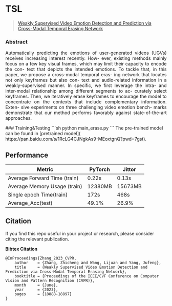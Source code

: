 # TSL
> [Weakly Supervised Video Emotion Detection and Prediction via Cross-Modal Temporal Erasing Network](https://github.com/nku-zhichengzhang/CTEN/blob/main/assests/cvpr23_WECL.pdf)

<!-- [ALGORITHM] -->
### Abstract

<p style="text-align: justify;">
Automatically predicting the emotions of user-generated
videos (UGVs) receives increasing interest recently. How-
ever, existing methods mainly focus on a few key visual
frames, which may limit their capacity to encode the con-
text that depicts the intended emotions. To tackle that,
in this paper, we propose a cross-modal temporal eras-
ing network that locates not only keyframes but also con-
text and audio-related information in a weakly-supervised
manner. In specific, we first leverage the intra- and
inter-modal relationship among different segments to ac-
curately select keyframes. Then, we iteratively erase
keyframes to encourage the model to concentrate on the
contexts that include complementary information. Exten-
sive experiments on three challenging video emotion bench-
marks demonstrate that our method performs favorably
against state-of-the-art approaches.
</p>
### Training&Testing
```sh
python main_erase.py
```
The pre-trained model can be found in [pretrained model]( https://pan.baidu.com/s/1RcLG4CJNgkAs9-MEoxtgnQ?pwd=7gst).


## Performance


| Metric             | PyTorch | Jittor  |
|--------------------|---------|---------|
| Average Forward Time (train) | 0.22s  | 0.13s  |
| Average Memory Usage (train) | 12380MB  | 15673MB  |
| Single epoch Time(train) | 172s | 468s |
| Average_Acc(test)  | 49.1%  | 26.9%  |

## Citation
If you find this repo useful in your project or research, please consider citing the relevant publication.

**Bibtex Citation**
````
@InProceedings{Zhang_2023_CVPR,
    author    = {Zhang, Zhicheng and Wang, Lijuan and Yang, Jufeng},
    title     = {Weakly Supervised Video Emotion Detection and Prediction via Cross-Modal Temporal Erasing Network},
    booktitle = {Proceedings of the IEEE/CVF Conference on Computer Vision and Pattern Recognition (CVPR)},
    month     = {June},
    year      = {2023},
    pages     = {18888-18897}
}
````